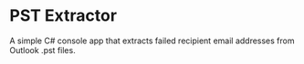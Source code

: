 PST Extractor
=============

A simple C# console app that extracts failed recipient email addresses from Outlook .pst files.
